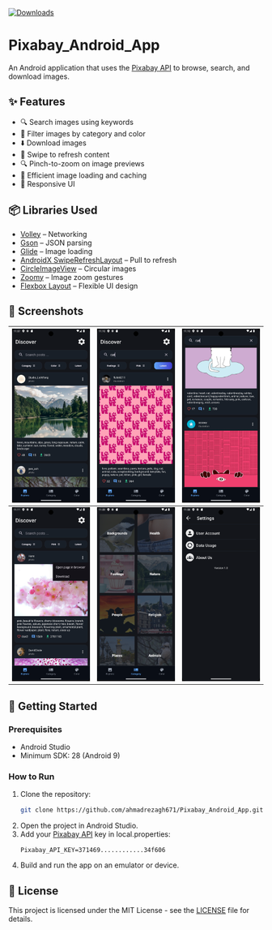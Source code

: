 [![Downloads](https://img.shields.io/github/downloads/ahmadrezagh671/Pixabay_Android_App/total?logo=googleplay&logoColor=white&label=Download)](https://github.com/ahmadrezagh671/Pixabay_Android_App/releases)

# Pixabay_Android_App

An Android application that uses the [Pixabay API](https://pixabay.com/api/docs/) to browse, search, and download images.

## ✨ Features

- 🔍 Search images using keywords  
- 🎨 Filter images by category and color  
- ⬇️ Download images  
- 🔄 Swipe to refresh content  
- 🔍 Pinch-to-zoom on image previews  
- 💾 Efficient image loading and caching  
- 📱 Responsive UI 

## 📦 Libraries Used

- [Volley](https://developer.android.com/training/volley) – Networking
- [Gson](https://github.com/google/gson) – JSON parsing
- [Glide](https://github.com/bumptech/glide) – Image loading
- [AndroidX SwipeRefreshLayout](https://developer.android.com/reference/androidx/swiperefreshlayout/widget/SwipeRefreshLayout) – Pull to refresh
- [CircleImageView](https://github.com/hdodenhof/CircleImageView) – Circular images
- [Zoomy](https://github.com/imablanco/Zoomy) – Image zoom gestures
- [Flexbox Layout](https://github.com/google/flexbox-layout) – Flexible UI design

## 📸 Screenshots

| ![Screenshot 1](Screenshots/01.png) | ![Screenshot 2](Screenshots/02.png) | ![Screenshot 3](Screenshots/03.png) |
|-----------------------------------------|-----------------------------------------|-----------------------------------------|
| ![Screenshot 4](Screenshots/04.png) | ![Screenshot 5](Screenshots/05.png) | ![Screenshot 6](Screenshots/06.png) |

## 🚀 Getting Started

### Prerequisites

- Android Studio 
- Minimum SDK: 28 (Android 9)

### How to Run

1. Clone the repository:
   ```bash
   git clone https://github.com/ahmadrezagh671/Pixabay_Android_App.git
   ```
3. Open the project in Android Studio.
4. Add your [Pixabay API](https://pixabay.com/api/docs/) key in local.properties:
   ```properties
   Pixabay_API_KEY=371469............34f606
   ```
5. Build and run the app on an emulator or device.

## 📄 License
This project is licensed under the MIT License - see the [LICENSE](https://github.com/ahmadrezagh671/Pixabay_Android_App/blob/main/LICENSE) file for details.
